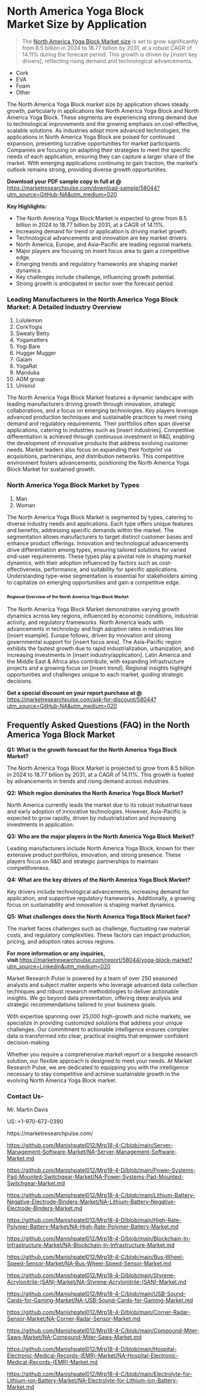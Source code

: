 <h1>North America Yoga Block Market&nbsp;Size by Application</h1><blockquote><p>The <a href="https://marketresearchpulse.com/download-sample/58044?utm_source=GitHub-NA&amp;utm_medium=020">North America Yoga Block Market size</a> is set to grow significantly from 8.5 billion in 2024 to 18.77 billion by 2031, at a robust CAGR of 14.11% during the forecast period. This growth is driven by [insert key drivers], reflecting rising demand and technological advancements.</p></blockquote><ul><li>Cork<li> EVA<li> Foam<li> Other</li></ul><p>The North America Yoga Block market size by application shows steady growth, particularly in applications like North America Yoga Block and North America Yoga Block. These segments are experiencing strong demand due to technological improvements and the growing emphasis on cost-effective, scalable solutions. As industries adopt more advanced technologies, the applications in North America Yoga Block are poised for continued expansion, presenting lucrative opportunities for market participants. Companies are focusing on adapting their strategies to meet the specific needs of each application, ensuring they can capture a larger share of the market. With emerging applications continuing to gain traction, the market’s outlook remains strong, providing diverse growth opportunities.</p><p><strong>Download your PDF sample copy in full at @ </strong><a href="https://marketresearchpulse.com/download-sample/58044?utm_source=GitHub-NA&amp;utm_medium=020">https://marketresearchpulse.com/download-sample/58044?utm_source=GitHub-NA&amp;utm_medium=020</a></p><p><strong>Key Highlights: </strong></p><ul><li>The North America Yoga Block Market is expected to grow from 8.5 billion in 2024 to 18.77 billion by 2031, at a CAGR of 14.11%.</li><li>Increasing demand for trend or application is driving market growth.</li><li>Technological advancements and innovation are key market drivers.</li><li>North America, Europe, and Asia-Pacific are leading regional markets.</li><li>Major players are focusing on insert focus area to gain a competitive edge.</li><li>Emerging trends and regulatory frameworks are shaping market dynamics.</li><li>Key challenges include challenge, influencing growth potential.</li><li>Strong growth is anticipated in sector over the forecast period.</li></ul><h3>Leading Manufacturers in the North America Yoga Block Market: A Detailed Industry Overview</h3><ol><li>Lululemon</li><li>CorkYogis</li><li>Sweaty Betty</li><li>Yogamatters</li><li>Yogi Bare</li><li>Hugger Mugger</li><li>Gaiam</li><li>YogaRat</li><li>Manduka</li><li>AGM group</li><li>Unisoul</li></ol><div class="flex max-w-full flex-col flex-grow"><div class="min-h-8 text-message flex w-full flex-col items-end gap-2 whitespace-normal break-words [.text-message+&amp;]:mt-5" dir="auto" data-message-author-role="assistant" data-message-id="fd8432e4-4910-450d-b182-61b7bfb0a01f" data-message-model-slug="gpt-4o"><div class="flex w-full flex-col gap-1 empty:hidden first:pt-[3px]"><div class="markdown prose w-full break-words dark:prose-invert light"><p>The North America Yoga Block Market features a dynamic landscape with leading manufacturers driving growth through innovation, strategic collaborations, and a focus on emerging technologies. Key players leverage advanced production techniques and sustainable practices to meet rising demand and regulatory requirements. Their portfolios often span diverse applications, catering to industries such as [insert industries]. Competitive differentiation is achieved through continuous investment in R&amp;D, enabling the development of innovative products that address evolving customer needs. Market leaders also focus on expanding their footprint via acquisitions, partnerships, and distribution networks. This competitive environment fosters advancements, positioning the North America Yoga Block Market for sustained growth.</p></div></div></div></div><h3>North America Yoga Block Market by Types</h3><ol><li>Man<li> Woman</li></ol><div class="flex max-w-full flex-col flex-grow"><div class="min-h-8 text-message flex w-full flex-col items-end gap-2 whitespace-normal break-words [.text-message+&amp;]:mt-5" dir="auto" data-message-author-role="assistant" data-message-id="084470be-0bb7-4664-bddf-5156b4f41249" data-message-model-slug="gpt-4o-mini"><div class="flex w-full flex-col gap-1 empty:hidden first:pt-[3px]"><div class="markdown prose w-full break-words dark:prose-invert light"><p>The North America Yoga Block Market is segmented by types, catering to diverse industry needs and applications. Each type offers unique features and benefits, addressing specific demands within the market. The segmentation allows manufacturers to target distinct customer bases and enhance product offerings. Innovation and technological advancements drive differentiation among types, ensuring tailored solutions for varied end-user requirements. These types play a pivotal role in shaping market dynamics, with their adoption influenced by factors such as cost-effectiveness, performance, and suitability for specific applications. Understanding type-wise segmentation is essential for stakeholders aiming to capitalize on emerging opportunities and gain a competitive edge.</p></div></div></div></div><h3><span style="font-size: 11px;">Regional Overview of the North America Yoga Block Market</span></h3><div class="flex max-w-full flex-col flex-grow"><div class="min-h-8 text-message flex w-full flex-col items-end gap-2 whitespace-normal break-words [.text-message+&amp;]:mt-5" dir="auto" data-message-author-role="assistant" data-message-id="e9038762-ce64-4e30-91c9-9bd413514231" data-message-model-slug="gpt-4o-mini"><div class="flex w-full flex-col gap-1 empty:hidden first:pt-[3px]"><div class="markdown prose w-full break-words dark:prose-invert light"><p>The North America Yoga Block Market demonstrates varying growth dynamics across key regions, influenced by economic conditions, industrial activity, and regulatory frameworks. North America leads with advancements in technology and high adoption rates in industries like [insert example]. Europe follows, driven by innovation and strong governmental support for [insert focus area]. The Asia-Pacific region exhibits the fastest growth due to rapid industrialization, urbanization, and increasing investments in [insert industry/application]. Latin America and the Middle East &amp; Africa also contribute, with expanding infrastructure projects and a growing focus on [insert trend]. Regional insights highlight opportunities and challenges unique to each market, guiding strategic decisions.</p></div></div></div></div><p><strong>Get a special discount on your report purchase at @ </strong><a href="https://marketresearchpulse.com/ask-for-discount/58044?utm_source=GitHub-NA&amp;utm_medium=020">https://marketresearchpulse.com/ask-for-discount/58044?utm_source=GitHub-NA&amp;utm_medium=020</a></p><h2>Frequently Asked Questions (FAQ) in the North America Yoga Block Market</h2><p><strong>Q1: What is the growth forecast for the North America Yoga Block Market?</strong></p><p>The North America Yoga Block Market is projected to grow from 8.5 billion in 2024 to 18.77 billion by 2031, at a CAGR of 14.11%. This growth is fueled by advancements in trends and rising demand across industries.</p><p><strong>Q2: Which region dominates the North America Yoga Block Market?</strong></p><p>North America currently leads the market due to its robust industrial base and early adoption of innovative technologies. However, Asia-Pacific is expected to grow rapidly, driven by industrialization and increasing investments in application.</p><p><strong>Q3: Who are the major players in the North America Yoga Block Market?</strong></p><p>Leading manufacturers include North America Yoga Block, known for their extensive product portfolios, innovation, and strong presence. These players focus on R&amp;D and strategic partnerships to maintain competitiveness.</p><p><strong>Q4: What are the key drivers of the North America Yoga Block Market?</strong></p><p>Key drivers include technological advancements, increasing demand for application, and supportive regulatory frameworks. Additionally, a growing focus on sustainability and innovation is shaping market dynamics.</p><p><strong>Q5: What challenges does the North America Yoga Block Market face?</strong></p><p>The market faces challenges such as challenge, fluctuating raw material costs, and regulatory complexities. These factors can impact production, pricing, and adoption rates across regions.</p><p><strong>For more information or any inquiries, visit&nbsp;</strong><a href="https://marketresearchpulse.com/report/58044/yoga-block-market?utm_source=Linkedin&utm_medium=020">https://marketresearchpulse.com/report/58044/yoga-block-market?utm_source=Linkedin&utm_medium=020</a></p><p>Market Research Pulse is powered by a team of over 250 seasoned analysts and subject matter experts who leverage advanced data collection techniques and robust research methodologies to deliver actionable insights. We go beyond data presentation, offering deep analysis and strategic recommendations tailored to your business goals.</p><p>With expertise spanning over 25,000 high-growth and niche markets, we specialize in providing customized solutions that address your unique challenges. Our commitment to actionable intelligence ensures complex data is transformed into clear, practical insights that empower confident decision-making.</p><p>Whether you require a comprehensive market report or a bespoke research solution, our flexible approach is designed to meet your needs. At Market Research Pulse, we are dedicated to equipping you with the intelligence necessary to stay competitive and achieve sustainable growth in the evolving North America Yoga Block market.</p><h3><strong>Contact Us-</strong></h3><p>Mr. Martin Davis</p><p>US: +1-970-672-0390</p><p>https://marketresearchpulse.com/</p><p><a href="https://github.com/Manishpatel012/Mrp18-4-C/blob/main/Server-Management-Software-Market/NA-Server-Management-Software-Market.md">https://github.com/Manishpatel012/Mrp18-4-C/blob/main/Server-Management-Software-Market/NA-Server-Management-Software-Market.md</a></p><p><a href="https://github.com/Manishpatel012/Mrp18-4-D/blob/main/Power-Systems-Pad-Mounted-Switchgear-Market/NA-Power-Systems-Pad-Mounted-Switchgear-Market.md">https://github.com/Manishpatel012/Mrp18-4-D/blob/main/Power-Systems-Pad-Mounted-Switchgear-Market/NA-Power-Systems-Pad-Mounted-Switchgear-Market.md</a></p><p><a href="https://github.com/Manishpatel012/Mrp18-4-C/blob/main/Lithium-Battery-Negative-Electrode-Binders-Market/NA-Lithium-Battery-Negative-Electrode-Binders-Market.md">https://github.com/Manishpatel012/Mrp18-4-C/blob/main/Lithium-Battery-Negative-Electrode-Binders-Market/NA-Lithium-Battery-Negative-Electrode-Binders-Market.md</a></p><p><a href="https://github.com/Manishpatel012/Mrp18-4-D/blob/main/High-Rate-Polymer-Battery-Market/NA-High-Rate-Polymer-Battery-Market.md">https://github.com/Manishpatel012/Mrp18-4-D/blob/main/High-Rate-Polymer-Battery-Market/NA-High-Rate-Polymer-Battery-Market.md</a></p><p><a href="https://github.com/Manishpatel012/Mrp18-4-D/blob/main/Blockchain-In-Infrastructure-Market/NA-Blockchain-In-Infrastructure-Market.md">https://github.com/Manishpatel012/Mrp18-4-D/blob/main/Blockchain-In-Infrastructure-Market/NA-Blockchain-In-Infrastructure-Market.md</a></p><p><a href="https://github.com/Manishpatel012/Mrp18-4-C/blob/main/Bus-Wheel-Speed-Sensor-Market/NA-Bus-Wheel-Speed-Sensor-Market.md">https://github.com/Manishpatel012/Mrp18-4-C/blob/main/Bus-Wheel-Speed-Sensor-Market/NA-Bus-Wheel-Speed-Sensor-Market.md</a></p><p><a href="https://github.com/Manishpatel012/Mrp18-4-D/blob/main/Styrene-Acrylonitrile-(SAN)-Market/NA-Styrene-Acrylonitrile-(SAN)-Market.md">https://github.com/Manishpatel012/Mrp18-4-D/blob/main/Styrene-Acrylonitrile-(SAN)-Market/NA-Styrene-Acrylonitrile-(SAN)-Market.md</a></p><p><a href="https://github.com/Manishpatel012/Mrp18-4-C/blob/main/USB-Sound-Cards-for-Gaming-Market/NA-USB-Sound-Cards-for-Gaming-Market.md">https://github.com/Manishpatel012/Mrp18-4-C/blob/main/USB-Sound-Cards-for-Gaming-Market/NA-USB-Sound-Cards-for-Gaming-Market.md</a></p><p><a href="https://github.com/Manishpatel012/Mrp18-4-D/blob/main/Corner-Radar-Sensor-Market/NA-Corner-Radar-Sensor-Market.md">https://github.com/Manishpatel012/Mrp18-4-D/blob/main/Corner-Radar-Sensor-Market/NA-Corner-Radar-Sensor-Market.md</a></p><p><a href="https://github.com/Manishpatel012/Mrp18-4-C/blob/main/Compound-Miter-Saws-Market/NA-Compound-Miter-Saws-Market.md">https://github.com/Manishpatel012/Mrp18-4-C/blob/main/Compound-Miter-Saws-Market/NA-Compound-Miter-Saws-Market.md</a></p><p><a href="https://github.com/Manishpatel012/Mrp18-4-D/blob/main/Hospital-Electronic-Medical-Records-(EMR)-Market/NA-Hospital-Electronic-Medical-Records-(EMR)-Market.md">https://github.com/Manishpatel012/Mrp18-4-D/blob/main/Hospital-Electronic-Medical-Records-(EMR)-Market/NA-Hospital-Electronic-Medical-Records-(EMR)-Market.md</a></p><p><a href="https://github.com/Manishpatel012/Mrp18-4-C/blob/main/Electrolyte-for-Lithium-ion-Battery-Market/NA-Electrolyte-for-Lithium-ion-Battery-Market.md">https://github.com/Manishpatel012/Mrp18-4-C/blob/main/Electrolyte-for-Lithium-ion-Battery-Market/NA-Electrolyte-for-Lithium-ion-Battery-Market.md</a></p>
